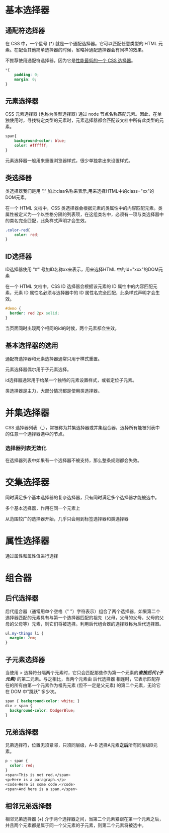# 基本选择器

## 通配符选择器

在 CSS 中，一个星号 (*) 就是一个通配选择器。它可以匹配任意类型的 HTML 元素。在配合其他简单选择器的时候，省略掉通配选择器会有同样的效果。

不推荐使用通配符选择器，因为它是[性能最低的一个 CSS 选择器](https://www.stevesouders.com/blog/2009/06/18/simplifying-css-selectors/)。

```css
*{
	padding: 0;
	margin: 0;
}
```

## 元素选择器

CSS 元素选择器 (也称为类型选择器) 通过 node 节点名称匹配元素。因此，在单独使用时，寻找特定类型的元素时，元素选择器都会匹配该文档中所有此类型的元素。

```css
span{
	background-color: blue;
	color: #ffffff;
}
```

元素选择器一般用来重置浏览器样式，很少单独拿出来设置样式。

## 类选择器

类选择器我们是用 “.” 加上claa名称来表示,用来选择HTML中的class="xx"的DOM元素。

在一个 HTML 文档中，CSS 类选择器会根据元素的类属性中的内容匹配元素。类属性被定义为一个以空格分隔的列表项，在这组类名中，必须有一项与类选择器中的类名完全匹配，此条样式声明才会生效。

```css
.color-red{
	color: red;
}
```

## ID选择器

ID选择器使用 "#" 号加ID名称xx来表示，用来选择HTML 中的id="xxx"的DOM元素

在一个 HTML 文档中，CSS ID 选择器会根据该元素的 ID 属性中的内容匹配元素，元素 ID 属性名必须与选择器中的 ID 属性名完全匹配，此条样式声明才会生效。

```css
#demo {
  border: red 2px solid;
}
```

当页面同时出现两个相同的id的时候，两个元素都会生效。

## 基本选择器的选用

通配符选择器和元素选择器通常只用于样式重置。

元素选择器偶尔用于子元素选择。

id选择器通常用于给某一个独特的元素设置样式，或者定位子元素。

类选择器是主力，大部分情况都是使用类选择器。

# 并集选择器

CSS 选择器列表（,），常被称为并集选择器或并集组合器，选择所有能被列表中的任意一个选择器选中的节点。

### 选择器列表无效化

在选择器列表中如果有一个选择器不被支持，那么整条规则都会失效。

# 交集选择器

同时满足多个基本选择器的复杂选择器，只有同时满足多个选择器才能被选中。

多个基本选择器，作用在同一个元素上

从范围较广的选择器开始，几乎只会用到标签选择器和类选择器

# 属性选择器

通过属性和属性值进行选择

# 组合器

## 后代选择器

后代组合器（通常用单个空格（" "）字符表示）组合了两个选择器，如果第二个选择器匹配的元素具有与第一个选择器匹配的祖先（父母，父母的父母，父母的父母的父母等）元素，则它们将被选择。利用后代组合器的选择器称为后代选择器。

```css
ul.my-things li {
  margin: 2em;
}
```

## 子元素选择器

当使用 > 选择符分隔两个元素时，它只会匹配那些作为第一个元素的***直接后代 (子元素)*** 的第二元素。与之相比，当两个元素由 后代选择器 相连时，它表示匹配存在的所有由第一个元素作为祖先元素 (但不一定是父元素) 的第二个元素，无论它在 DOM 中"跳跃" 多少次。

```css
span { background-color: white; }
div > span {
  background-color: DodgerBlue;
}
```

## 兄弟选择器

兄弟选择符，位置无须紧邻，只须同层级，A~B 选择A元素**之后**所有同层级B元素。

```css
p ~ span {
  color: red;
}
<span>This is not red.</span>
<p>Here is a paragraph.</p>
<code>Here is some code.</code>
<span>And here is a span.</span>
```

## 相邻兄弟选择器

相邻兄弟选择器 (+) 介于两个选择器之间，当第二个元素紧跟在第一个元素之后，并且两个元素都是属于同一个父元素的子元素，则第二个元素将被选中。